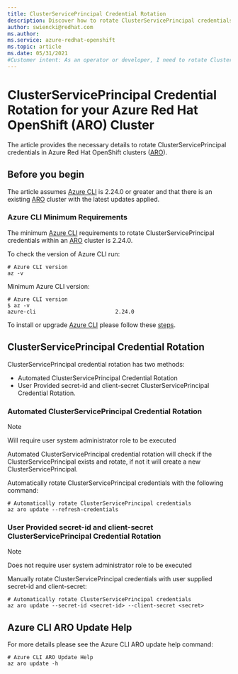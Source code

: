 ```yaml
---
title: ClusterServicePrincipal Credential Rotation 
description: Discover how to rotate ClusterServicePrincipal credentials in Azure Red Hat OpenShift (ARO).
author: swiencki@redhat.com
ms.author: 
ms.service: azure-redhat-openshift
ms.topic: article
ms.date: 05/31/2021
#Customer intent: As an operator or developer, I need to rotate ClusterServicePrincipal credentials
---
```

# ClusterServicePrincipal Credential Rotation for your Azure Red Hat OpenShift (ARO) Cluster

The article provides the necessary details to rotate ClusterServicePrincipal credentials in Azure Red Hat OpenShift clusters ([ARO](https://github.com/Azure/ARO-RP)).

## Before you begin

The article assumes [Azure CLI](https://github.com/Azure/azure-cli) is 2.24.0 or greater and that there is an existing [ARO](https://github.com/Azure/ARO-RP) cluster with the latest updates applied.

### Azure CLI Minimum Requirements

The minimum [Azure CLI](https://github.com/Azure/azure-cli) requirements to rotate ClusterServicePrincipal credentials within an [ARO](https://github.com/Azure/ARO-RP) cluster is 2.24.0.

To check the version of Azure CLI run:
```azurecli-interactive
# Azure CLI version
az -v

```
Minimum Azure CLI version:
```azurecli
# Azure CLI version
$ az -v
azure-cli                         2.24.0
```
To install or upgrade [Azure CLI](https://github.com/Azure/azure-cli) please follow these [steps](https://docs.microsoft.com/en-us/cli/azure/install-azure-cli).

## ClusterServicePrincipal Credential Rotation

ClusterServicePrincipal credential rotation has two methods:
 - Automated ClusterServicePrincipal Credential Rotation 
 - User Provided secret-id and client-secret ClusterServicePrincipal Credential Rotation.

### Automated ClusterServicePrincipal Credential Rotation

>[!NOTE]
> Will require user system administrator role to be executed

Automated ClusterServicePrincipal credential rotation will check if the ClusterServicePrincipal exists and rotate, if not it will create a new ClusterServicePrincipal.

Automatically rotate ClusterServicePrincipal credentials with the following command:

```azurecli-interactive
# Automatically rotate ClusterServicePrincipal credentials
az aro update --refresh-credentials
```

### User Provided secret-id and client-secret ClusterServicePrincipal Credential Rotation

>[!NOTE]
> Does not require user system administrator role to be executed

Manually rotate ClusterServicePrincipal credentials with user supplied secret-id and client-secret:

```azurecli-interactive
# Automatically rotate ClusterServicePrincipal credentials
az aro update --secret-id <secret-id> --client-secret <secret>
```

## Azure CLI ARO Update Help
For more details please see the Azure CLI ARO update help command:

```azurecli-interactive
# Azure CLI ARO Update Help
az aro update -h
```

